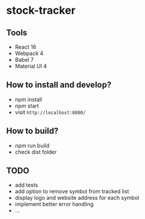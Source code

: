 # stock-tracker

## Tools

* React 16
* Webpack 4
* Babel 7
* Material UI 4

## How to install and develop?

* npm install
* npm start
* visit `http://localhost:8080/`

## How to build?  

* npm run build
* check dist folder

## TODO

* add tests
* add option to remove symbol from tracked list
* display logo and website address for each symbol
* implement better error handling
* ...

